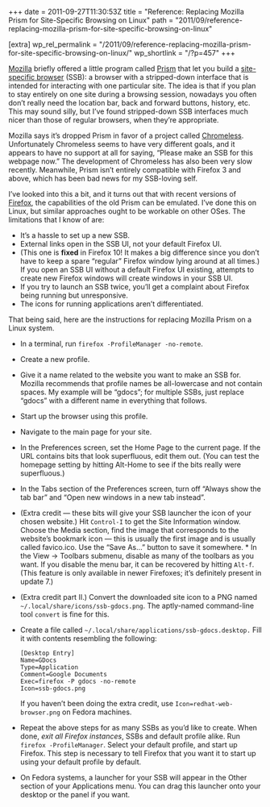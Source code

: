 +++
date = 2011-09-27T11:30:53Z
title = "Reference: Replacing Mozilla Prism for Site-Specific Browsing on Linux"
path = "2011/09/reference-replacing-mozilla-prism-for-site-specific-browsing-on-linux"

[extra]
wp_rel_permalink = "/2011/09/reference-replacing-mozilla-prism-for-site-specific-browsing-on-linux/"
wp_shortlink = "/?p=457"
+++

[Mozilla](http://mozilla.org/) briefly offered a little program called
[Prism](http://www.mozillalabs.com/en-US/prism/) that let you build a
[site-specific browser](http://en.wikipedia.org/wiki/Site-specific_browser)
(SSB): a browser with a stripped-down interface that is intended for
interacting with one particular site. The idea is that if you plan to stay
entirely on one site during a browsing session, nowadays you often don’t
really need the location bar, back and forward buttons, history, etc. This may
sound silly, but I’ve found stripped-down SSB interfaces much nicer than those
of regular browsers, when they’re appropriate.

Mozilla says it’s dropped Prism in favor of a project called
[Chromeless](http://www.mozillalabs.com/en-US/chromeless/index.html).
Unfortunately Chromeless seems to have very different goals, and it appears to
have no support at all for saying, “Please make an SSB for this webpage now.”
The development of Chromeless has also been very slow recently. Meanwhile,
Prism isn’t entirely compatible with Firefox 3 and above, which has been bad
news for my SSB-loving self.

I’ve looked into this a bit, and it turns out that
with recent versions of [Firefox](http://www.mozilla.org/firefox/), the
capabilities of the old Prism can be emulated. I’ve done this on Linux, but
similar approaches ought to be workable on other OSes. The limitations that I
know of are:

- It’s a hassle to set up a new SSB.
- External links open in the SSB UI, not your default Firefox UI.
- (This one is **fixed** in Firefox 10! It makes a big difference since you
  don’t have to keep a spare “regular” Firefox window lying around at all
  times.) If you open an SSB UI without a default Firefox UI existing,
  attempts to create new Firefox windows will create windows in your SSB UI.
- If you try to launch an SSB twice, you’ll get a complaint about Firefox
  being running but unresponsive.
- The icons for running applications aren’t differentiated.

That being said, here are the instructions for replacing Mozilla Prism on a
Linux system.

- In a terminal, run `firefox -ProfileManager -no-remote`.

- Create a new profile.

- Give it a name related to the website you want to make an SSB for. Mozilla
  recommends that profile names be all-lowercase and not contain spaces. My
  example will be “gdocs”; for multiple SSBs, just replace “gdocs” with a
  different name in everything that follows.

- Start up the browser using this profile.

- Navigate to the main page for your site.

- In the Preferences screen, set the Home Page to the current page. If the URL
  contains bits that look superfluous, edit them out. (You can test the
  homepage setting by hitting Alt-Home to see if the bits really were
  superfluous.)

- In the Tabs section of the Preferences screen, turn off “Always show the tab
  bar” and “Open new windows in a new tab instead”.

- (Extra credit — these bits will give your SSB launcher the icon of your
  chosen website.) Hit `Control-I` to get the Site Information window. Choose
  the Media section, find the image that corresponds to the website’s bookmark
  icon — this is usually the first image and is usually called favico.ico. Use
  the “Save As…” button to save it somewhere. * In the View → Toolbars
  submenu, disable as many of the toolbars as you want. If you disable the
  menu bar, it can be recovered by hitting `Alt-f`. (This feature is only
  available in newer Firefoxes; it’s definitely present in update 7.)

- (Extra credit part II.) Convert the downloaded site icon to a PNG named
  `~/.local/share/icons/ssb-gdocs.png`. The aptly-named command-line tool
  `convert` is fine for this.

- Create a file called `~/.local/share/applications/ssb-gdocs.desktop.` Fill it
  with contents resembling the following:

  ```
  [Desktop Entry]
  Name=GDocs
  Type=Application
  Comment=Google Documents
  Exec=firefox -P gdocs -no-remote
  Icon=ssb-gdocs.png
  ```

  If you haven’t been doing the extra credit, use
  `Icon=redhat-web-browser.png` on Fedora machines.

- Repeat the above steps for as many SSBs as you’d like to create. When done,
  _exit all Firefox instances_, SSBs and default profile alike. Run `firefox
  -ProfileManager`. Select your default profile, and start up Firefox. This
  step is necessary to tell Firefox that you want it to start up using your
  default profile by default.

- On Fedora systems, a launcher for your SSB will appear in the Other section
  of your Applications menu. You can drag this launcher onto your desktop or
  the panel if you want.
